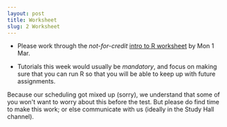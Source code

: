 ```yaml
---
layout: post
title: Worksheet
slug: 2 Worksheet
---
```


* Please work through the _not-for-credit_ [intro to R worksheet](/materials/r.export.html) by Mon 1 Mar.

* Tutorials this week would usually be _mandatory_, and focus on making sure that you can run R so that you will be able to keep up with future assignments.

Because our scheduling got mixed up (sorry), we understand that some of you won't want to worry about this before the test. But please do find time to make this work; or else communicate with us (ideally in the Study Hall channel).

